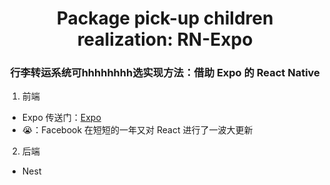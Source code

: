 <p align='center'><h1 align='center'>Package pick-up children realization: RN-Expo</h1></p>

<p align='center'><h3 align='center'>行李转运系统可hhhhhhhh选实现方法：借助 Expo 的 React Native</h3></p>

1. 前端
* Expo 传送门：[Expo](https://docs.expo.dev/)
* 😭：Facebook 在短短的一年又对 React 进行了一波大更新
2. 后端
* Nest